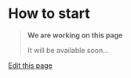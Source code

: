 # How to start

> **We are working on this page**
> 
> It will be available soon...

<div class="cust_edit_page"><a href="https://{{gh_path}}/_pages/overview/general-start.md">Edit this page</a></div>
